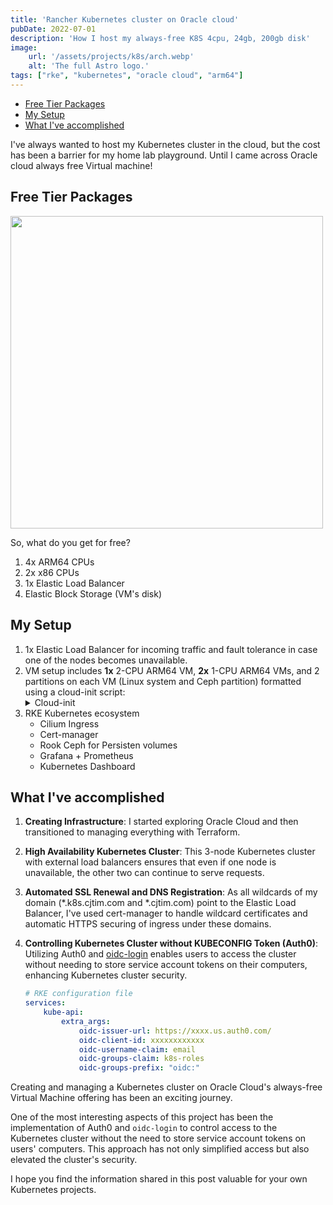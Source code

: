 ```yaml
---
title: 'Rancher Kubernetes cluster on Oracle cloud'
pubDate: 2022-07-01
description: 'How I host my always-free K8S 4cpu, 24gb, 200gb disk'
image:
    url: '/assets/projects/k8s/arch.webp'
    alt: 'The full Astro logo.'
tags: ["rke", "kubernetes", "oracle cloud", "arm64"]
---
```


- [Free Tier Packages](#free-tier-packages)
- [My Setup](#my-setup)
- [What I've accomplished](#what-ive-accomplished)

I've always wanted to host my Kubernetes cluster in the cloud, but the cost has been a barrier for my home lab playground. Until I came across Oracle cloud always free Virtual machine!

## Free Tier Packages
<img src="/assets/projects/k8s/always-free.png" width="500px">

So, what do you get for free?
1. 4x ARM64 CPUs
2. 2x x86 CPUs
3. 1x Elastic Load Balancer
4. Elastic Block Storage (VM's disk)

## My Setup
1. 1x Elastic Load Balancer for incoming traffic and fault tolerance in case one of the nodes becomes unavailable.
2. VM setup includes **1x** 2-CPU ARM64 VM, **2x** 1-CPU ARM64 VMs, and 2 partitions on each VM (Linux system and Ceph partition) formatted using a cloud-init script:  
    <details class="cursor-pointer">
        <summary>Cloud-init</summary>
        This script helps create second partition (/dev/sdb) 25GB size. If original block storage is 100GB (outcome 75GB and 25GB).
        #cloud-config
        bootcmd:
        - [cloud-init-per, once, move-second-header, sgdisk, --move-second-header, /dev/sda]
        - [cloud-init-per, once, create-ceph-part, parted, --script, /dev/sda, 'mkpart 2 25GB -1']
    </details>
2. RKE Kubernetes ecosystem
    * Cilium Ingress
    * Cert-manager
    * Rook Ceph for Persisten volumes
    * Grafana + Prometheus
    * Kubernetes Dashboard


## What I've accomplished

1. **Creating Infrastructure**: I started exploring Oracle Cloud and then transitioned to managing everything with Terraform.

2. **High Availability Kubernetes Cluster**: This 3-node Kubernetes cluster with external load balancers ensures that even if one node is unavailable, the other two can continue to serve requests.

3. **Automated SSL Renewal and DNS Registration**: As all wildcards of my domain (*.k8s.cjtim.com and *.cjtim.com) point to the Elastic Load Balancer, I've used cert-manager to handle wildcard certificates and automatic HTTPS securing of ingress under these domains.

4. **Controlling Kubernetes Cluster without KUBECONFIG Token (Auth0)**: Utilizing Auth0 and [oidc-login](https://github.com/int128/kubelogin) enables users to access the cluster without needing to store service account tokens on their computers, enhancing Kubernetes cluster security.
    ```yaml
    # RKE configuration file
    services:
        kube-api:
            extra_args:
                oidc-issuer-url: https://xxxx.us.auth0.com/
                oidc-client-id: xxxxxxxxxxxx
                oidc-username-claim: email
                oidc-groups-claim: k8s-roles
                oidc-groups-prefix: "oidc:"
    ```

Creating and managing a Kubernetes cluster on Oracle Cloud's always-free Virtual Machine offering has been an exciting journey.

One of the most interesting aspects of this project has been the implementation of Auth0 and `oidc-login` to control access to the Kubernetes cluster without the need to store service account tokens on users' computers. This approach has not only simplified access but also elevated the cluster's security.

I hope you find the information shared in this post valuable for your own Kubernetes projects.